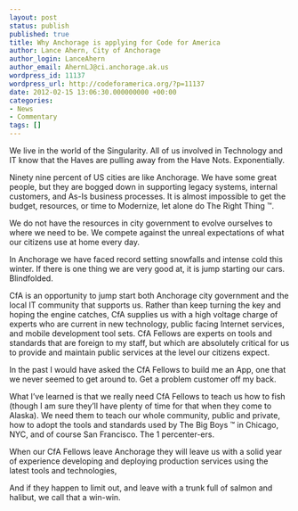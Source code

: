 ```yaml
---
layout: post
status: publish
published: true
title: Why Anchorage is applying for Code for America
author: Lance Ahern, City of Anchorage
author_login: LanceAhern
author_email: AhernLJ@ci.anchorage.ak.us
wordpress_id: 11137
wordpress_url: http://codeforamerica.org/?p=11137
date: 2012-02-15 13:06:30.000000000 +00:00
categories:
- News
- Commentary
tags: []
---
```

We live in the world of the Singularity. All of us involved in Technology and IT know that the Haves are pulling away from the Have Nots. Exponentially.

Ninety nine percent of US cities are like Anchorage. We have some great people, but they are bogged down in supporting legacy systems, internal customers, and As-Is business processes. It is almost impossible to get the budget, resources, or time to Modernize, let alone do The Right Thing ™.

We do not have the resources in city government to evolve ourselves to where we need to be. We compete against the unreal expectations of what our citizens use at home every day.

In Anchorage we have faced record setting snowfalls and intense cold this winter. If there is one thing we are very good at, it is jump starting our cars. Blindfolded.

CfA is an opportunity to jump start both Anchorage city government and the local IT community that supports us. Rather than keep turning the key and hoping the engine catches, CfA supplies us with a high voltage charge of experts who are current in new technology, public facing Internet services, and mobile development tool sets. CfA Fellows are experts on tools and standards that are foreign to my staff, but which are absolutely critical for us to provide and maintain public services at the level our citizens expect.

In the past I would have asked the CfA Fellows to build me an App, one that we never seemed to get around to. Get a problem customer off my back.

What I’ve learned is that we really need CfA Fellows to teach us how to fish (though I am sure they’ll have plenty of time for that when they come to Alaska). We need them to teach our whole community, public and private, how to adopt the tools and standards used by The Big Boys ™ in Chicago, NYC, and of course San Francisco. The 1 percenter-ers.

When our CfA Fellows leave Anchorage they will leave us with a solid year of experience developing and deploying production services using the latest tools and technologies,

And if they happen to limit out, and leave with a trunk full of salmon and halibut, we call that a win-win.

